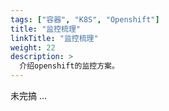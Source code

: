 ```yaml
---
tags: ["容器", "K8S", "Openshift"]
title: "监控梳理"
linkTitle: "监控梳理"
weight: 22
description: >
  介绍openshift的监控方案。 
---
```


未完搞 ...